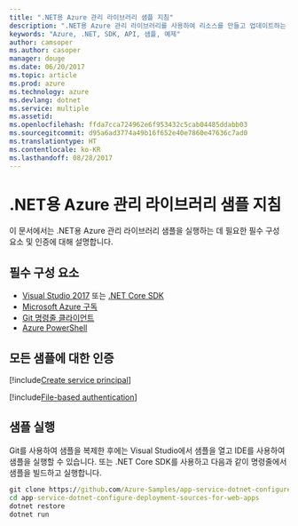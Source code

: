 ```yaml
---
title: ".NET용 Azure 관리 라이브러리 샘플 지침"
description: ".NET용 Azure 관리 라이브러리를 사용하여 리소스를 만들고 업데이트하는 샘플 코드를 가져옵니다."
keywords: "Azure, .NET, SDK, API, 샘플, 예제"
author: camsoper
ms.author: casoper
manager: douge
ms.date: 06/20/2017
ms.topic: article
ms.prod: azure
ms.technology: azure
ms.devlang: dotnet
ms.service: multiple
ms.assetid: 
ms.openlocfilehash: ffda7cca724962e6f953432c5cab04485ddabb03
ms.sourcegitcommit: d95a6ad3774a49b16f652e40e7860e47636c7ad0
ms.translationtype: HT
ms.contentlocale: ko-KR
ms.lasthandoff: 08/28/2017
---
```

# <a name="azure-management-libraries-for-net-sample-instructions"></a>.NET용 Azure 관리 라이브러리 샘플 지침

이 문서에서는 .NET용 Azure 관리 라이브러리 샘플을 실행하는 데 필요한 필수 구성 요소 및 인증에 대해 설명합니다.

## <a name="prerequisties"></a>필수 구성 요소 

* [Visual Studio 2017](https://www.visualstudio.com/vs/) 또는 [.NET Core SDK](https://www.microsoft.com/net/download/core)
* [Microsoft Azure 구독](https://azure.microsoft.com/free/)
* [Git 명령줄 클라이언트](https://git-scm.com/)
* [Azure PowerShell](https://docs.microsoft.com/en-us/powershell/azure/install-azurerm-ps)

## <a name="authentication-for-all-samples"></a>모든 샘플에 대한 인증

[!include[Create service principal](includes/create-sp.md)]

[!include[File-based authentication](includes/file-based-auth.md)]

## <a name="running-the-samples"></a>샘플 실행

Git를 사용하여 샘플을 복제한 후에는 Visual Studio에서 샘플을 열고 IDE를 사용하여 샘플을 실행할 수 있습니다.  또는 .NET Core SDK를 사용하고 다음과 같이 명령줄에서 샘플을 빌드하고 실행합니다.

```cmd
git clone https://github.com/Azure-Samples/app-service-dotnet-configure-deployment-sources-for-web-apps.git
cd app-service-dotnet-configure-deployment-sources-for-web-apps
dotnet restore
dotnet run
```